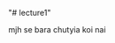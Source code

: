 "# lecture1" 
<html>
 <head>
  <title> Noni DON </title>
  <style> {
      font_colour: red
    }
  </style>
  <body>
     mjh se bara chutyia koi nai
  </body>
 </head>
</html>
